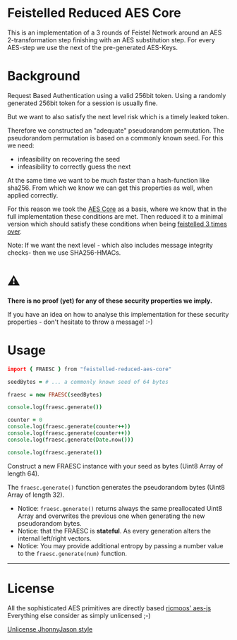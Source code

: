 # Feistelled Reduced AES Core
This is an implementation of a 3 rounds of Feistel Network around an AES 2-transformation step finishing with an AES substitution step.
For every AES-step we use the next of the pre-generated AES-Keys.

# Background

Request Based Authentication using a valid 256bit token.
Using a randomly generated 256bit token for a session is usually fine.

But we want to also satisfy the next level risk which is a timely leaked token.

Therefore we constructed an "adequate" pseudorandom permutation.
The pseudorandom permutation is based on a commonly known seed.
For this we need:
- infeasibility on recovering the seed
- infeasibility to correctly guess the next 

At the same time we want to be much faster than a hash-function like sha256. From which we know we can get this properties as well, when applied correctly.

For this reason we took the [AES Core](https://github.com/ricmoo/aes-js) as a basis, where we know that in the full implementation these conditions are met. Then reduced it to a minimal version which should satisfy these conditions when being [feistelled 3 times over](https://en.wikipedia.org/wiki/Feistel_cipher#Theoretical_work).

Note: If we want the next level - which also includes message integrity checks- then we use SHA256-HMACs. 


# :warning:
**There is no proof (yet) for any of these security properties we imply.**

If you have an idea on how to analyse this implementation for these security properties - don't hesitate to throw a message! :-)


# Usage
```coffee
import { FRAESC } from "feistelled-reduced-aes-core"

seedBytes = # ... a commonly known seed of 64 bytes

fraesc = new FRAESC(seedBytes)

console.log(fraesc.generate())

counter = 0
console.log(fraesc.generate(counter++))
console.log(fraesc.generate(counter++))
console.log(fraesc.generate(Date.now()))

console.log(fraesc.generate())

```

Construct a new FRAESC instance with your seed as bytes (Uint8 Array of length 64).

The `fraesc.generate()` function generates the pseudorandom bytes (Uint8 Array of length 32). 

- Notice: `fraesc.generate()` returns always the same preallocated Uint8 Array and overwrites the previous one when generating the new pseudorandom bytes.
- Notice: that the FRAESC is **stateful**. As every generation alters the internal left/right vectors.
- Notice: You may provide additional entropy by passing a number value to the `fraesc.generate(num)` function.


---

# License
All the sophisticated AES primitives are directly based [ricmoos' aes-js](https://github.com/ricmoo/aes-js)
Everything else consider as simply unlicensed ;-)

[Unlicense JhonnyJason style](https://hackmd.io/nCpLO3gxRlSmKVG3Zxy2hA?view)
